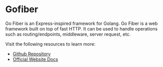 # Gofiber

Go Fiber is an Express-inspired framework for Golang. Go Fiber is a web framework built on top of fast HTTP. It can be used to handle operations such as routing/endpoints, middleware, server request, etc.

Visit the following resources to learn more:

- [Github Repository](https://github.com/gofiber/fiber)
- [Official Website Docs](https://docs.gofiber.io/)
